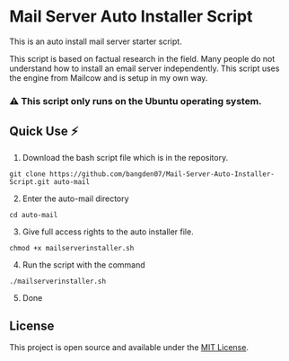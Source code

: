 # Mail Server Auto Installer Script
This is an auto install mail server starter script.

This script is based on factual research in the field. Many people do not understand how to install an email server independently. This script uses the engine from Mailcow and is setup in my own way.

### ⚠️ This script only runs on the Ubuntu operating system.

## Quick Use ⚡
1. Download the bash script file which is in the repository.

`git clone https://github.com/bangden07/Mail-Server-Auto-Installer-Script.git auto-mail`

2. Enter the auto-mail directory

`cd auto-mail`

3. Give full access rights to the auto installer file.

`chmod +x mailserverinstaller.sh`

4. Run the script with the command

`./mailserverinstaller.sh`

5. Done

## License
This project is open source and available under the [MIT License](https://github.com/bangden07/Mail-Server-Auto-Installer-Script/blob/main/LICENSE).
